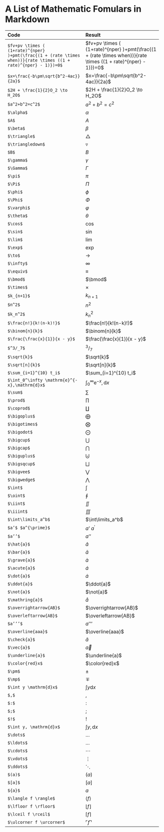 # A List of Mathematic Fomulars in Markdown

| Code | Result |
|  :--------  | :-------  |
| ```$fv+pv \times ( (1+rate)^{nper} )+pmt(\frac{(1 + (rate \times when))}{rate \times ((1 + rate)^{nper} - 1)})=0$``` | $fv+pv \times ( (1+rate)^{nper} )+pmt(\frac{(1 + (rate \times when))}{rate \times ((1 + rate)^{nper} - 1)})=0$ |
| ```$x=\frac{-b\pm\sqrt{b^2-4ac}}{2a}$``` | $x=\frac{-b\pm\sqrt{b^2-4ac}}{2a}$ |
| ```$2H + \frac{1}{2}O_2 \to H_2O$``` | $2H + \frac{1}{2}O_2 \to H_2O$ |
| ```$a^2+b^2=c^2$``` | $a^2+b^2=c^2$ |
| ```$\alpha$``` | $\alpha$ |
| ```$A$``` | $A$ |
| ```$\beta$``` | $\beta$ |
| ```$\triangle$``` | $\triangle$ |
| ```$\triangledown$``` | $\triangledown$ |
| ```$B$``` | $B$ |
| ```$\gamma$``` | $\gamma$ |
| ```$\Gamma$``` | $\Gamma$ |
| ```$\pi$``` | $\pi$ |
| ```$\Pi$``` | $\Pi$ |
| ```$\phi$``` | $\phi$ |
| ```$\Phi$``` | $\Phi$ |
| ```$\varphi$``` | $\varphi$ |
| ```$\theta$``` | $\theta$ |
| ```$\cos$``` | $\cos$ |
| ```$\sin$``` | $\sin$ |
| ```$\lim$``` | $\lim$ |
| ```$\exp$``` | $\exp$ |
| ```$\to$``` | $\to$ |
| ```$\infty$``` | $\infty$ |
| ```$\equiv$``` | $\equiv$ |
| ```$\bmod$``` | $\bmod$ |
| ```$\times$``` | $\times$ |
| ```$k_{n+1}$``` | $k_{n+1}$ |
| ```$n^2$``` | $n^2$ |
| ```$k_n^2$``` | $k_n^2$ |
| ```$\frac{n!}{k!(n-k)!}$``` | $\frac{n!}{k!(n-k)!}$ |
| ```$\binom{n}{k}$``` | $\binom{n}{k}$ |
| ```$\frac{\frac{x}{1}}{x - y}$``` | $\frac{\frac{x}{1}}{x - y}$ |
| ```$^3/_7$``` | $^3/_7$ |
| ```$\sqrt{k}$``` | $\sqrt{k}$ |
| ```$\sqrt[n]{k}$``` | $\sqrt[n]{k}$ |
| ```$\sum_{i=1}^{10} t_i$``` | $\sum_{i=1}^{10} t_i$ |
| ```$\int_0^\infty \mathrm{e}^{-x},\mathrm{d}x$``` | $\int_0^\infty \mathrm{e}^{-x},\mathrm{d}x$ |
| ```$\sum$``` | $\sum$ |
| ```$\prod$``` | $\prod$ |
| ```$\coprod$``` | $\coprod$ |
| ```$\bigoplus$``` | $\bigoplus$ |
| ```$\bigotimes$``` | $\bigotimes$ |
| ```$\bigodot$``` | $\bigodot$ |
| ```$\bigcup$``` | $\bigcup$ |
| ```$\bigcap$``` | $\bigcap$ |
| ```$\biguplus$``` | $\biguplus$ |
| ```$\bigsqcup$``` | $\bigsqcup$ |
| ```$\bigvee$``` | $\bigvee$ |
| ```$\bigwedge$``` | $\bigwedge$ |
| ```$\int$``` | $\int$ |
| ```$\oint$``` | $\oint$ |
| ```$\iint$``` | $\iint$ |
| ```$\iiint$``` | $\iiint$ |
| ```$\int\limits_a^b$``` | $\int\limits_a^b$ |
| ```$a’$ $a^{\prime}$``` | $a’$ $a^{\prime}$ |
| ```$a’’$``` | $a’’$ |
| ```$\hat{a}$``` | $\hat{a}$ |
| ```$\bar{a}$``` | $\bar{a}$ |
| ```$\grave{a}$``` | $\grave{a}$ |
| ```$\acute{a}$``` | $\acute{a}$ |
| ```$\dot{a}$``` | $\dot{a}$ |
| ```$\ddot{a}$``` | $\ddot{a}$ |
| ```$\not{a}$``` | $\not{a}$ |
| ```$\mathring{a}$``` | $\mathring{a}$ |
| ```$\overrightarrow{AB}$``` | $\overrightarrow{AB}$ |
| ```$\overleftarrow{AB}$``` | $\overleftarrow{AB}$ |
| ```$a’’’$``` | $a’’’$ |
| ```$\overline{aaa}$``` | $\overline{aaa}$ |
| ```$\check{a}$``` | $\check{a}$ |
| ```$\vec{a}$``` | $\vec{a}$ |
| ```$\underline{a}$``` | $\underline{a}$ |
| ```$\color{red}x$``` | $\color{red}x$ |
| ```$\pm$``` | $\pm$ |
| ```$\mp$``` | $\mp$ |
| ```$\int y \mathrm{d}x$``` | $\int y \mathrm{d}x$ |
| ```$,$``` | $,$ |
| ```$:$``` | $:$ |
| ```$;$``` | $;$ |
| ```$!$``` | $!$ |
| ```$\int y, \mathrm{d}x$``` | $\int y, \mathrm{d}x$ |
| ```$\dots$``` | $\dots$ |
| ```$\ldots$``` | $\ldots$ |
| ```$\cdots$``` | $\cdots$ |
| ```$\vdots$``` | $\vdots$ |
| ```$\ddots$``` | $\ddots$ |
| ```$(a)$``` | $(a)$ |
| ```$[a]$``` | $[a]$ |
| ```${a}$``` | ${a}$ |
| ```$\langle f \rangle$``` | $\langle f \rangle$ |
| ```$\lfloor f \rfloor$``` | $\lfloor f \rfloor$ |
| ```$\lceil f \rceil$``` | $\lceil f \rceil$ |
| ```$\ulcorner f \urcorner$``` | $\ulcorner f \urcorner$ |
